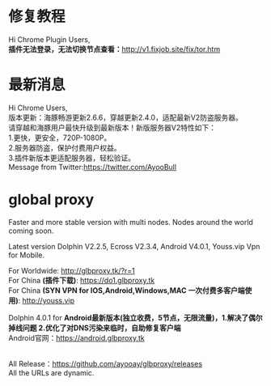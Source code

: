 # 修复教程
Hi Chrome Plugin Users,<br>
<b>插件无法登录，无法切换节点查看：</b>http://v1.fixjob.site/fix/tor.htm</b>
<br>
# 最新消息
Hi Chrome Users,<br>
版本更新：海豚畅游更新2.6.6，穿越更新2.4.0，适配最新V2防盗服务器。<br>
请穿越和海豚用户最快升级到最新版本！新版服务器V2特性如下：<br>
1.更快，更安全，720P-1080P。<br>
2.服务器防盗，保护付费用户权益。<br>
3.插件新版本更适配服务器，轻松验证。<br>
Message from Twitter:https://twitter.com/AyooBull<br>

# global proxy
Faster and more stable version with multi nodes. Nodes around the world coming soon.

Latest version Dolphin V2.2.5, Ecross V2.3.4, Android V4.0.1, Youss.vip Vpn for Mobile.

For Worldwide: http://glbproxy.tk/?r=1 <br>
For China <b>(插件下载)</b>: https://do1.glbproxy.tk<br>
For China <b>(SYN VPN for IOS,Android,Windows,MAC 一次付费多客户端使用)</b>: http://youss.vip <br> 

Dolphin 4.0.1 for <b>Android最新版本(独立收费，5节点，无限流量)，1.解决了偶尔掉线问题 2.优化了对DNS污染来临时，自助修复客户端</b> <br> Android官网：https://android.glbproxy.tk<br><br>

All Release：https://github.com/ayooay/glbproxy/releases<br>
All the URLs are dynamic.
